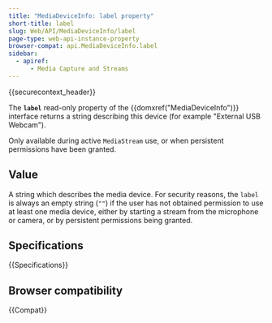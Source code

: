 ```yaml
---
title: "MediaDeviceInfo: label property"
short-title: label
slug: Web/API/MediaDeviceInfo/label
page-type: web-api-instance-property
browser-compat: api.MediaDeviceInfo.label
sidebar:
  - apiref:
      - Media Capture and Streams
---
```


{{securecontext_header}}

The **`label`** read-only
property of the {{domxref("MediaDeviceInfo")}} interface returns a
string describing this device (for example
"External USB Webcam").

Only available during active `MediaStream`
use, or when persistent permissions have been granted.

## Value

A string which describes the media device. For security reasons, the
`label` is always an empty string (`""`) if the user has not
obtained permission to use at least one media device, either by starting a stream from
the microphone or camera, or by persistent permissions being granted.

## Specifications

{{Specifications}}

## Browser compatibility

{{Compat}}
